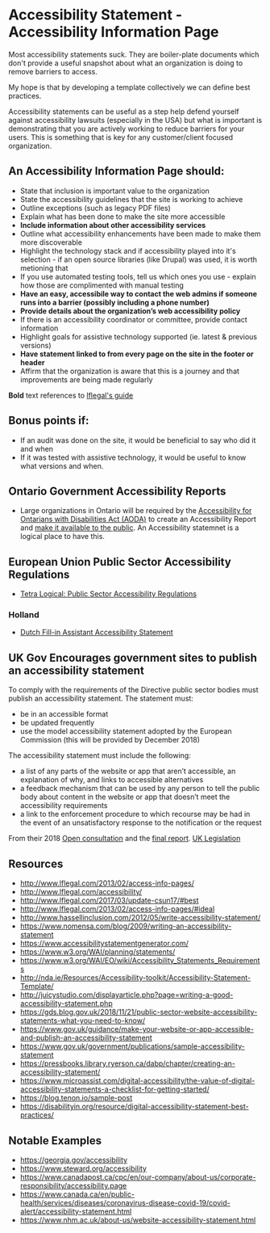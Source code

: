 # Accessibility Statement - Accessibility Information Page

Most accessibility statements suck.  They are boiler-plate documents which don't provide a useful snapshot about what an organization is doing to remove barriers to access. 

My hope is that by developing a template collectively we can define best practices. 

Accessibility statements can be useful as a step help defend yourself against accessibility lawsuits (especially in the USA) but what is important is demonstrating that you are actively working to reduce barriers for your users.  This is something that is key for any customer/client focused organization. 


## An Accessibility Information Page should:
- State that inclusion is important value to the organization
- State the accessibility guidelines that the site is working to achieve
- Outline exceptions (such as legacy PDF files)
- Explain what has been done to make the site more accessible
- **Include information about other accessibility services**
- Outline what accessibility enhancements have been made to make them more discoverable
- Highlight the technology stack and if accessibility played into it's selection - if an open source libraries (like Drupal) was used, it is worth metioning that
- If you use automated testing tools, tell us which ones you use - explain how those are complimented with manual testing
- **Have an easy, accessibile way to contact the web admins if someone runs into a barrier (possibly including a phone number)**
- **Provide details about the organization’s web accessibility policy**
- If there is an accessibility coordinator or committee, provide contact information
- Highlight goals for assistive technology supported (ie. latest & previous versions)
- **Have statement linked to from every page on the site in the footer or header**
- Affirm that the organization is aware that this is a journey and that improvements are being made regularly

**Bold** text references to [lflegal's guide](http://www.lflegal.com/2013/02/access-info-pages/#ideal)


## Bonus points if:
- If an audit was done on the site, it would be beneficial to say who did it and when
- If it was tested with assistive technology, it would be useful to know what versions and when.

## Ontario Government Accessibility Reports

- Large organizations in Ontario will be required by the [Accessibility for Ontarians with Disabilities Act (AODA)](https://en.wikipedia.org/wiki/Accessibility_for_Ontarians_with_Disabilities_Act,_2005#Ontarians_with_Disabilities_Act) to create an Accessibility Report and [make it available to the public](http://www.slaw.ca/2019/09/12/time-to-review-your-accessibility-plans-and-prepare-to-file-a-report-in-2020/). An Accessibility statemnet is a logical place to have this. 

## European Union Public Sector Accessibility Regulations
- [Tetra Logical: Public Sector Accessibility Regulations](https://tetralogical.com/articles/public-sector-accessibility-regulations/)

### Holland
- [Dutch Fill-in Assistant Accessibility Statement](https://www.toegankelijkheidsverklaring.nl/)


## UK Gov Encourages government sites to publish an accessibility statement

To comply with the requirements of the Directive public sector bodies must publish an accessibility statement. The statement must:
   - be in an accessible format
   - be updated frequently
   - use the model accessibility statement adopted by the European Commission (this will be provided by December 2018)

The accessibility statement must include the following:
   - a list of any parts of the website or app that aren’t accessible, an explanation of why, and links to accessible alternatives
   - a feedback mechanism that can be used by any person to tell the public body about content in the website or app that doesn’t meet the accessibility requirements
   - a link to the enforcement procedure to which recourse may be had in the event of an unsatisfactory response to the notification or the request

From their 2018 [Open consultation](https://www.gov.uk/government/consultations/accessibility-of-public-sector-websites-and-apps-new-duties-and-regulations/consultation-information-and-questions#publish-an-accessibility-statement) and the [final report](https://gds.blog.gov.uk/2018/11/21/public-sector-website-accessibility-statements-what-you-need-to-know/). [UK Legislation](http://www.legislation.gov.uk/eudn/2018/1523/annex/annotations/1/adopted)


## Resources
- http://www.lflegal.com/2013/02/access-info-pages/
- http://www.lflegal.com/accessibility/
- http://www.lflegal.com/2017/03/update-csun17/#best
- http://www.lflegal.com/2013/02/access-info-pages/#ideal
- http://www.hassellinclusion.com/2012/05/write-accessibility-statement/
- https://www.nomensa.com/blog/2009/writing-an-accessibility-statement
- https://www.accessibilitystatementgenerator.com/
- https://www.w3.org/WAI/planning/statements/
- https://www.w3.org/WAI/EO/wiki/Accessibility_Statements_Requirements
- http://nda.ie/Resources/Accessibility-toolkit/Accessibility-Statement-Template/
- http://juicystudio.com/displayarticle.php?page=writing-a-good-accessibility-statement.php
- https://gds.blog.gov.uk/2018/11/21/public-sector-website-accessibility-statements-what-you-need-to-know/
- https://www.gov.uk/guidance/make-your-website-or-app-accessible-and-publish-an-accessibility-statement
- https://www.gov.uk/government/publications/sample-accessibility-statement
- https://pressbooks.library.ryerson.ca/dabp/chapter/creating-an-accessibility-statement/
- https://www.microassist.com/digital-accessibility/the-value-of-digital-accessibility-statements-a-checklist-for-getting-started/
- https://blog.tenon.io/sample-post
- https://disabilityin.org/resource/digital-accessibility-statement-best-practices/

## Notable Examples
- https://georgia.gov/accessibility
- https://www.steward.org/accessibility
- https://www.canadapost.ca/cpc/en/our-company/about-us/corporate-responsibility/accessibility.page
- https://www.canada.ca/en/public-health/services/diseases/coronavirus-disease-covid-19/covid-alert/accessibility-statement.html
- https://www.nhm.ac.uk/about-us/website-accessibility-statement.html

